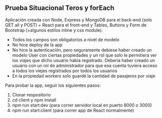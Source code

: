 ## Prueba Situacional Teros y forEach

Aplicación creada con Node, Express y MongoDB para el back-end (solo GET all y POST) + React para el front-end y Tables, Buttons y Form de Bootstrap (+algunos estilos inline y css module).

- Todos los campos son obligatorios a nivel de modelo
- No hice deploy de la app
- No hice la autenticación, pero seguramente debiese haber creado un modelo User con ciertas propiedades y un rol que solo le permitiera ver los viajes que dicho usuario había registrado. Debería haber creado un usuario con un rol de administrador para que esa cuenta tuviera acceso a todos los viejes registrados por todos los usuarios
- En la propiedad workers solo guardé la cantidad de pasajeros por viaje

Para probar la app, seguir los siguientes pasos:
1. Clonar respositorio
2. cd client y npm install
3. npm run start:dev (para correr servidor local en puerto 8000 o 3000)
4. npm run start:client (para correr app de React normalmente)
